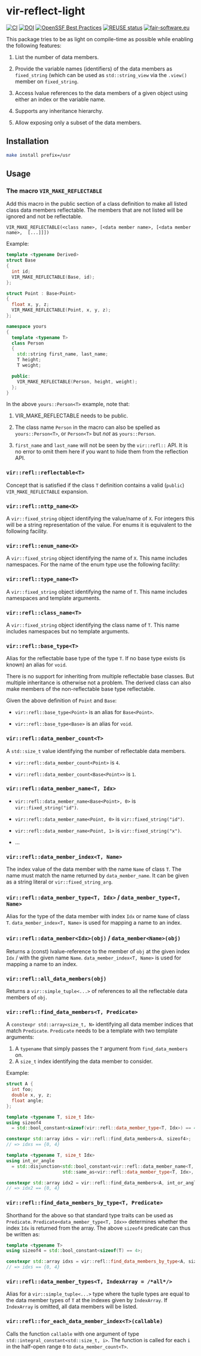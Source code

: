 # vir-reflect-light

[![CI](https://github.com/mattkretz/vir-reflect-light/actions/workflows/CI.yml/badge.svg)](https://github.com/mattkretz/vir-reflect-light/actions/workflows/CI.yml)
[![DOI](https://zenodo.org/badge/853507449.svg)](https://zenodo.org/doi/10.5281/zenodo.13762631)
[![OpenSSF Best Practices](https://www.bestpractices.dev/projects/9447/badge)](https://www.bestpractices.dev/projects/9447)
[![REUSE status](https://github.com/mattkretz/vir-reflect-light/actions/workflows/reuse.yml/badge.svg)](https://github.com/mattkretz/vir-reflect-light/actions/workflows/reuse.yml)
[![fair-software.eu](https://img.shields.io/badge/fair--software.eu-%E2%97%8F%20%20%E2%97%8F%20%20%E2%97%8B%20%20%E2%97%8F%20%20%E2%97%8F-yellow)](https://fair-software.eu)

This package tries to be as light on compile-time as possible while enabling 
the following features:

1. List the number of data members.

2. Provide the variable names (identifiers) of the data members as 
   `fixed_string` (which can be used as `std::string_view` via the `.view()` 
   member on `fixed_string`.

3. Access lvalue references to the data members of a given object using either 
   an index or the variable name.

4. Supports any inheritance hierarchy.

5. Allow exposing only a subset of the data members.

## Installation

```sh
make install prefix=/usr
```

## Usage

### The macro `VIR_MAKE_REFLECTABLE`

Add this macro in the public section of a class definition to make all listed 
class data members reflectable. The members that are not listed will be ignored 
and not be reflectable.

`VIR_MAKE_REFLECTABLE(<class name>, [<data member name>, [<data member name>, 
[...]]])`

Example:

```c++
template <typename Derived>
struct Base
{
  int id;
  VIR_MAKE_REFLECTABLE(Base, id);
};

struct Point : Base<Point>
{
  float x, y, z;
  VIR_MAKE_REFLECTABLE(Point, x, y, z);
};

namespace yours
{
  template <typename T>
  class Person
  {
    std::string first_name, last_name;
    T height;
    T weight;

  public:
    VIR_MAKE_REFLECTABLE(Person, height, weight);
  };
}
```

In the above `yours::Person<T>` example, note that:

1. VIR_MAKE_REFLECTABLE needs to be public.

2. The class name `Person` in the macro can also be spelled as 
   `yours::Person<T>`, or `Person<T>` but *not* as `yours::Person`.

3. `first_name` and `last_name` will not be seen by the `vir::refl::` API. It 
   is no error to omit them here if you want to hide them from the reflection 
   API.

### `vir::refl::reflectable<T>`

Concept that is satisfied if the class `T` definition contains a valid 
(`public`) `VIR_MAKE_REFLECTABLE` expansion.

### `vir::refl::nttp_name<X>`

A `vir::fixed_string` object identifying the value/name of `X`. For integers 
this will be a string representation of the value. For enums it is equivalent 
to the following facility.

### `vir::refl::enum_name<X>`

A `vir::fixed_string` object identifying the name of `X`. This name includes 
namespaces. For the name of the enum type use the following facility:

### `vir::refl::type_name<T>`

A `vir::fixed_string` object identifying the name of `T`. This name includes 
namespaces and template arguments.

### `vir::refl::class_name<T>`

A `vir::fixed_string` object identifying the class name of `T`. This name 
includes namespaces but no template arguments.

### `vir::refl::base_type<T>`

Alias for the reflectable base type of the type `T`. If no base type exists (is 
known) an alias for `void`.

There is no support for inheriting from multiple reflectable base classes. But 
multiple inheritance is otherwise not a problem. The derived class can also 
make members of the non-reflectable base type reflectable.

Given the above definition of `Point` and `Base`:

- `vir::refl::base_type<Point>` is an alias for `Base<Point>`.

- `vir::refl::base_type<Base>` is an alias for `void`.

### `vir::refl::data_member_count<T>`

A `std::size_t` value identifying the number of reflectable data members.

- `vir::refl::data_member_count<Point>` is `4`.

- `vir::refl::data_member_count<Base<Point>>` is `1`.

### `vir::refl::data_member_name<T, Idx>`

- `vir::refl::data_member_name<Base<Point>, 0>` is `vir::fixed_string("id")`.

- `vir::refl::data_member_name<Point, 0>` is `vir::fixed_string("id")`.

- `vir::refl::data_member_name<Point, 1>` is `vir::fixed_string("x")`.

- ...

### `vir::refl::data_member_index<T, Name>`

The index value of the data member with the name `Name` of class `T`.
The name must match the name returned by `data_member_name`. It can be given as 
a string literal or `vir::fixed_string_arg`.

### `vir::refl::data_member_type<T, Idx>` / `data_member_type<T, Name>`

Alias for the type of the data member with index `Idx` or name `Name` of class 
`T`. `data_member_index<T, Name>` is used for mapping a name to an index.

### `vir::refl::data_member<Idx>(obj)` / `data_member<Name>(obj)`

Returns a (const) lvalue-reference to the member of `obj` at the given index 
`Idx` / with the given name `Name`. `data_member_index<T, Name>` is used for 
mapping a name to an index.

### `vir::refl::all_data_members(obj)`

Returns a `vir::simple_tuple<...>` of references to all the reflectable data 
members of `obj`.

### `vir::refl::find_data_members<T, Predicate>`

A `constexpr std::array<size_t, N>` identifying all data member indices that 
match `Predicate`. `Predicate` needs to be a template with two template 
arguments:

1. A `typename` that simply passes the `T` argument from `find_data_members` 
   on.
2. A `size_t` index identifying the data member to consider.

Example:

```c++
struct A {
  int foo;
  double x, y, z;
  float angle;
};

template <typename T, size_t Idx>
using sizeof4
  = std::bool_constant<sizeof(vir::refl::data_member_type<T, Idx>) == 4>;

constexpr std::array idxs = vir::refl::find_data_members<A, sizeof4>;
// => idxs == {0, 4}

template <typename T, size_t Idx>
using int_or_angle
  = std::disjunction<std::bool_constant<vir::refl::data_member_name<T, Idx> == "angle">,
                     std::same_as<vir::refl::data_member_type<T, Idx>, int>>;

constexpr std::array idx2 = vir::refl::find_data_members<A, int_or_angle>;
// => idx2 == {0, 4}
```

### `vir::refl::find_data_members_by_type<T, Predicate>`

Shorthand for the above so that standard type traits can be used as 
`Predicate`. `Predicate<data_member_type<T, Idx>>` determines whether the index 
`Idx` is returned from the array. The above `sizeof4` predicate can thus be 
written as:

```c++
template <typename T>
using sizeof4 = std::bool_constant<sizeof(T) == 4>;

constexpr std::array idxs = vir::refl::find_data_members_by_type<A, sizeof4>;
// => idxs == {0, 4}
```

### `vir::refl::data_member_types<T, IndexArray = /*all*/>`

Alias for a `vir::simple_tuple<...>` type where the tuple types are equal to 
the data member types of `T` at the indexes given by `IndexArray`. If 
`IndexArray` is omitted, all data members will be listed.

### `vir::refl::for_each_data_member_index<T>(callable)`

Calls the function `callable` with one argument of type 
`std::integral_constant<std::size_t, i>`. The function is called for each `i` 
in the half-open range `0` to `data_member_count<T>`.
